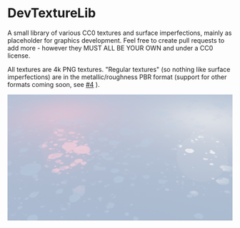 # DevTextureLib
A small library of various CC0 textures and surface imperfections, mainly as placeholder for graphics development.
Feel free to create pull requests to add more - however they MUST ALL BE YOUR OWN and under a CC0 license.

All textures are 4k PNG textures. "Regular textures" (so nothing like surface imperfections) are in the metallic/roughness PBR format (support for other formats coming soon, see [#4](/../../issues/4) ).

![alt text](https://github.com/Nolram12345/DevTextureLib/blob/public-release/preview.png?raw=true)
